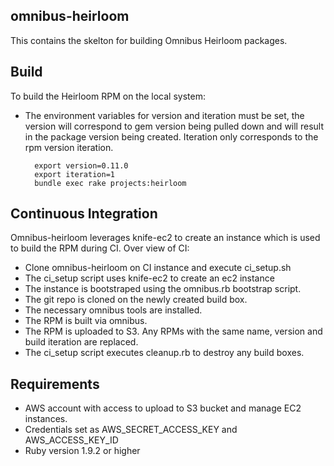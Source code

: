 ## omnibus-heirloom

This contains the skelton for building Omnibus Heirloom packages.

## Build

To build the Heirloom RPM on the local system:

* The environment variables for version and iteration must be set,
  the version will correspond to gem version being pulled down
  and will result in the package version being created. Iteration only corresponds
  to the rpm version iteration.

        export version=0.11.0
        export iteration=1
        bundle exec rake projects:heirloom

## Continuous Integration

Omnibus-heirloom leverages knife-ec2 to create an instance which is used to build the RPM during CI. Over view of CI:

* Clone omnibus-heirloom on CI instance and execute ci_setup.sh
* The ci_setup script uses knife-ec2 to create an ec2 instance
* The instance is bootstraped using the omnibus.rb bootstrap script.
* The git repo is cloned on the newly created build box.
* The necessary omnibus tools are installed.
* The RPM is built via omnibus.
* The RPM is uploaded to S3. Any RPMs with the same name, version and build iteration are replaced.
* The ci_setup script executes cleanup.rb to destroy any build boxes.

## Requirements

* AWS account with access to upload to S3 bucket and manage EC2 instances.
* Credentials set as AWS_SECRET_ACCESS_KEY and AWS_ACCESS_KEY_ID
* Ruby version 1.9.2 or higher
